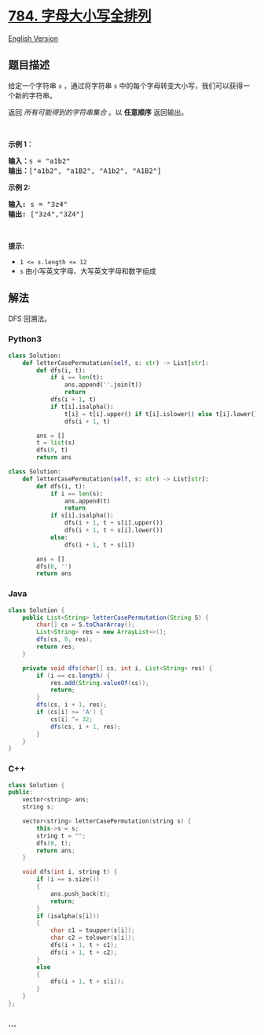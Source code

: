 # [784. 字母大小写全排列](https://leetcode.cn/problems/letter-case-permutation)

[English Version](/solution/0700-0799/0784.Letter%20Case%20Permutation/README_EN.md)

## 题目描述

<!-- 这里写题目描述 -->

<p>给定一个字符串&nbsp;<code>s</code>&nbsp;，通过将字符串&nbsp;<code>s</code>&nbsp;中的每个字母转变大小写，我们可以获得一个新的字符串。</p>

<p>返回 <em>所有可能得到的字符串集合</em> 。以 <strong>任意顺序</strong> 返回输出。</p>

<p>&nbsp;</p>

<p><strong>示例 1：</strong></p>

<pre>
<strong>输入：</strong>s = "a1b2"
<strong>输出：</strong>["a1b2", "a1B2", "A1b2", "A1B2"]
</pre>

<p><strong>示例 2:</strong></p>

<pre>
<strong>输入:</strong> s = "3z4"
<strong>输出:</strong> ["3z4","3Z4"]
</pre>

<p>&nbsp;</p>

<p><strong>提示:</strong></p>

<ul>
	<li><code>1 &lt;= s.length &lt;= 12</code></li>
	<li><code>s</code>&nbsp;由小写英文字母、大写英文字母和数字组成</li>
</ul>

## 解法

<!-- 这里可写通用的实现逻辑 -->

DFS 回溯法。

<!-- tabs:start -->

### **Python3**

<!-- 这里可写当前语言的特殊实现逻辑 -->

```python
class Solution:
    def letterCasePermutation(self, s: str) -> List[str]:
        def dfs(i, t):
            if i == len(t):
                ans.append(''.join(t))
                return
            dfs(i + 1, t)
            if t[i].isalpha():
                t[i] = t[i].upper() if t[i].islower() else t[i].lower()
                dfs(i + 1, t)

        ans = []
        t = list(s)
        dfs(0, t)
        return ans
```

```python
class Solution:
    def letterCasePermutation(self, s: str) -> List[str]:
        def dfs(i, t):
            if i == len(s):
                ans.append(t)
                return
            if s[i].isalpha():
                dfs(i + 1, t + s[i].upper())
                dfs(i + 1, t + s[i].lower())
            else:
                dfs(i + 1, t + s[i])

        ans = []
        dfs(0, '')
        return ans
```

### **Java**

<!-- 这里可写当前语言的特殊实现逻辑 -->

```java
class Solution {
    public List<String> letterCasePermutation(String S) {
        char[] cs = S.toCharArray();
        List<String> res = new ArrayList<>();
        dfs(cs, 0, res);
        return res;
    }

    private void dfs(char[] cs, int i, List<String> res) {
        if (i == cs.length) {
            res.add(String.valueOf(cs));
            return;
        }
        dfs(cs, i + 1, res);
        if (cs[i] >= 'A') {
            cs[i] ^= 32;
            dfs(cs, i + 1, res);
        }
    }
}
```

### **C++**

```cpp
class Solution {
public:
    vector<string> ans;
    string s;

    vector<string> letterCasePermutation(string s) {
        this->s = s;
        string t = "";
        dfs(0, t);
        return ans;
    }

    void dfs(int i, string t) {
        if (i == s.size())
        {
            ans.push_back(t);
            return;
        }
        if (isalpha(s[i]))
        {
            char c1 = toupper(s[i]);
            char c2 = tolower(s[i]);
            dfs(i + 1, t + c1);
            dfs(i + 1, t + c2);
        }
        else
        {
            dfs(i + 1, t + s[i]);
        }
    }
};
```

### **...**

```

```

<!-- tabs:end -->

